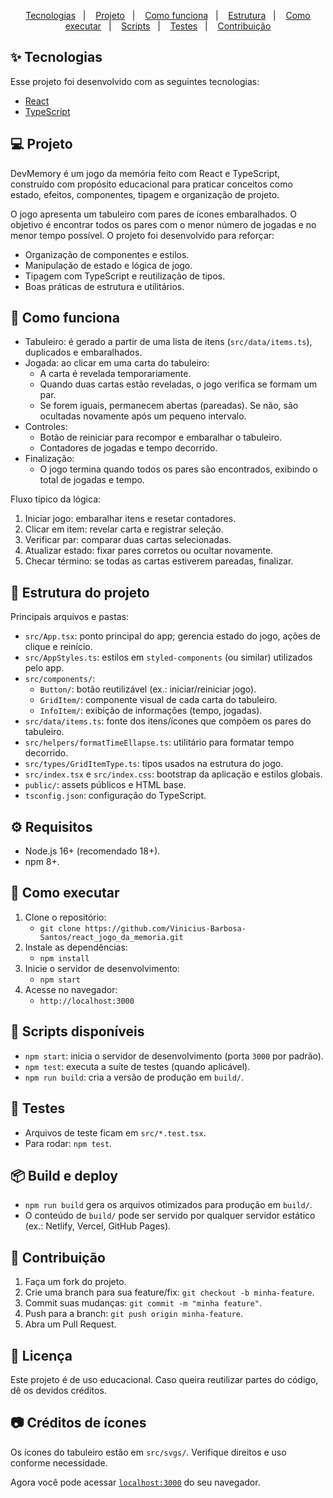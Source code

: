 <p align="center">
  <a href="#-tecnologias">Tecnologias</a>&nbsp;&nbsp;&nbsp;|&nbsp;&nbsp;&nbsp;
  <a href="#-projeto">Projeto</a>&nbsp;&nbsp;&nbsp;|&nbsp;&nbsp;&nbsp;
  <a href="#-como-funciona">Como funciona</a>&nbsp;&nbsp;&nbsp;|&nbsp;&nbsp;&nbsp;
  <a href="#-estrutura-do-projeto">Estrutura</a>&nbsp;&nbsp;&nbsp;|&nbsp;&nbsp;&nbsp;
  <a href="#-como-executar">Como executar</a>&nbsp;&nbsp;&nbsp;|&nbsp;&nbsp;&nbsp;
  <a href="#-scripts-disponiveis">Scripts</a>&nbsp;&nbsp;&nbsp;|&nbsp;&nbsp;&nbsp;
  <a href="#-testes">Testes</a>&nbsp;&nbsp;&nbsp;|&nbsp;&nbsp;&nbsp;
  <a href="#-contribuicao">Contribuição</a>
</p>

## ✨ Tecnologias

Esse projeto foi desenvolvido com as seguintes tecnologias:

- [React](https://reactjs.org)
- [TypeScript](https://www.typescriptlang.org/)

## 💻 Projeto

DevMemory é um jogo da memória feito com React e TypeScript, construído com propósito educacional para praticar conceitos como estado, efeitos, componentes, tipagem e organização de projeto.

O jogo apresenta um tabuleiro com pares de ícones embaralhados. O objetivo é encontrar todos os pares com o menor número de jogadas e no menor tempo possível. O projeto foi desenvolvido para reforçar:

- Organização de componentes e estilos.
- Manipulação de estado e lógica de jogo.
- Tipagem com TypeScript e reutilização de tipos.
- Boas práticas de estrutura e utilitários.

## 🧠 Como funciona

- Tabuleiro: é gerado a partir de uma lista de itens (`src/data/items.ts`), duplicados e embaralhados.
- Jogada: ao clicar em uma carta do tabuleiro:
  - A carta é revelada temporariamente.
  - Quando duas cartas estão reveladas, o jogo verifica se formam um par.
  - Se forem iguais, permanecem abertas (pareadas). Se não, são ocultadas novamente após um pequeno intervalo.
- Controles:
  - Botão de reiniciar para recompor e embaralhar o tabuleiro.
  - Contadores de jogadas e tempo decorrido.
- Finalização:
  - O jogo termina quando todos os pares são encontrados, exibindo o total de jogadas e tempo.

Fluxo típico da lógica:

1. Iniciar jogo: embaralhar itens e resetar contadores.
2. Clicar em item: revelar carta e registrar seleção.
3. Verificar par: comparar duas cartas selecionadas.
4. Atualizar estado: fixar pares corretos ou ocultar novamente.
5. Checar término: se todas as cartas estiverem pareadas, finalizar.

## 🧩 Estrutura do projeto

Principais arquivos e pastas:

- `src/App.tsx`: ponto principal do app; gerencia estado do jogo, ações de clique e reinício.
- `src/AppStyles.ts`: estilos em `styled-components` (ou similar) utilizados pelo app.
- `src/components/`:
  - `Button/`: botão reutilizável (ex.: iniciar/reiniciar jogo).
  - `GridItem/`: componente visual de cada carta do tabuleiro.
  - `InfoItem/`: exibição de informações (tempo, jogadas).
- `src/data/items.ts`: fonte dos itens/ícones que compõem os pares do tabuleiro.
- `src/helpers/formatTimeEllapse.ts`: utilitário para formatar tempo decorrido.
- `src/types/GridItemType.ts`: tipos usados na estrutura do jogo.
- `src/index.tsx` e `src/index.css`: bootstrap da aplicação e estilos globais.
- `public/`: assets públicos e HTML base.
- `tsconfig.json`: configuração do TypeScript.

## ⚙️ Requisitos

- Node.js 16+ (recomendado 18+).
- npm 8+.

## 🚀 Como executar

1. Clone o repositório:
   - `git clone https://github.com/Vinicius-Barbosa-Santos/react_jogo_da_memoria.git`
2. Instale as dependências:
   - `npm install`
3. Inicie o servidor de desenvolvimento:
   - `npm start`
4. Acesse no navegador:
   - `http://localhost:3000`

## 🔧 Scripts disponíveis

- `npm start`: inicia o servidor de desenvolvimento (porta `3000` por padrão).
- `npm test`: executa a suíte de testes (quando aplicável).
- `npm run build`: cria a versão de produção em `build/`.

## 🧪 Testes

- Arquivos de teste ficam em `src/*.test.tsx`.
- Para rodar: `npm test`.

## 📦 Build e deploy

- `npm run build` gera os arquivos otimizados para produção em `build/`.
- O conteúdo de `build/` pode ser servido por qualquer servidor estático (ex.: Netlify, Vercel, GitHub Pages).

## 🤝 Contribuição

1. Faça um fork do projeto.
2. Crie uma branch para sua feature/fix: `git checkout -b minha-feature`.
3. Commit suas mudanças: `git commit -m "minha feature"`.
4. Push para a branch: `git push origin minha-feature`.
5. Abra um Pull Request.

## 📝 Licença

Este projeto é de uso educacional. Caso queira reutilizar partes do código, dê os devidos créditos.

## 📷 Créditos de ícones

Os ícones do tabuleiro estão em `src/svgs/`. Verifique direitos e uso conforme necessidade.

Agora você pode acessar [`localhost:3000`](http://localhost:3000) do seu navegador.
